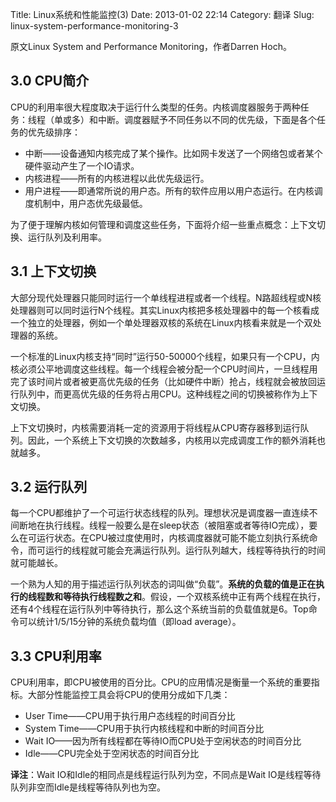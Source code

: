 Title: Linux系统和性能监控(3)
Date: 2013-01-02 22:14
Category: 翻译
Slug: linux-system-performance-monitoring-3

原文Linux System and Performance Monitoring，作者Darren Hoch。

## 3.0 CPU简介

CPU的利用率很大程度取决于运行什么类型的任务。内核调度器服务于两种任务：线程（单或多）和中断。调度器赋予不同任务以不同的优先级，下面是各个任务的优先级排序：

- 中断——设备通知内核完成了某个操作。比如网卡发送了一个网络包或者某个硬件驱动产生了一个IO请求。
- 内核进程——所有的内核进程以此优先级运行。 
- 用户进程——即通常所说的用户态。所有的软件应用以用户态运行。在内核调度机制中，用户态优先级最低。
    

为了便于理解内核如何管理和调度这些任务，下面将介绍一些重点概念：上下文切换、运行队列及利用率。

## 3.1 上下文切换

大部分现代处理器只能同时运行一个单线程进程或者一个线程。N路超线程或N核处理器则可以同时运行N个线程。其实Linux内核把多核处理器中的每一个核看成一个独立的处理器，例如一个单处理器双核的系统在Linux内核看来就是一个双处理器的系统。
    
一个标准的Linux内核支持“同时”运行50-50000个线程，如果只有一个CPU，内核必须公平地调度这些线程。每一个线程会被分配一个CPU时间片，一旦线程用完了该时间片或者被更高优先级的任务（比如硬件中断）抢占，线程就会被放回运行队列中，而更高优先级的任务将占用CPU。这种线程之间的切换被称作为上下文切换。
     
上下文切换时，内核需要消耗一定的资源用于将线程从CPU寄存器移到运行队列。因此，一个系统上下文切换的次数越多，内核用以完成调度工作的额外消耗也就越多。

## 3.2 运行队列

每一个CPU都维护了一个可运行状态线程的队列。理想状况是调度器一直连续不间断地在执行线程。线程一般要么是在sleep状态（被阻塞或者等待IO完成），要么在可运行状态。在CPU被过度使用时，内核调度器就可能不能立刻执行系统命令，而可运行的线程就可能会充满运行队列。运行队列越大，线程等待执行的时间就可能越长。
     
一个熟为人知的用于描述运行队列状态的词叫做“负载”。**系统的负载的值是正在执行的线程数和等待执行线程数之和**。假设，一个双核系统中正有两个线程在执行，还有4个线程在运行队列中等待执行，那么这个系统当前的负载值就是6。Top命令可以统计1/5/15分钟的系统负载均值（即load
average）。

## 3.3 CPU利用率

CPU利用率，即CPU被使用的百分比。CPU的应用情况是衡量一个系统的重要指标。大部分性能监控工具会将CPU的使用分成如下几类：

- User Time——CPU用于执行用户态线程的时间百分比
- System Time——CPU用于执行内核线程和中断的时间百分比
- Wait IO——因为所有线程都在等待IO而CPU处于空闲状态的时间百分比
- Idle——CPU完全处于空闲状态的时间百分比

**译注**：Wait IO和Idle的相同点是线程运行队列为空，不同点是Wait IO是线程等待队列非空而Idle是线程等待队列也为空。

